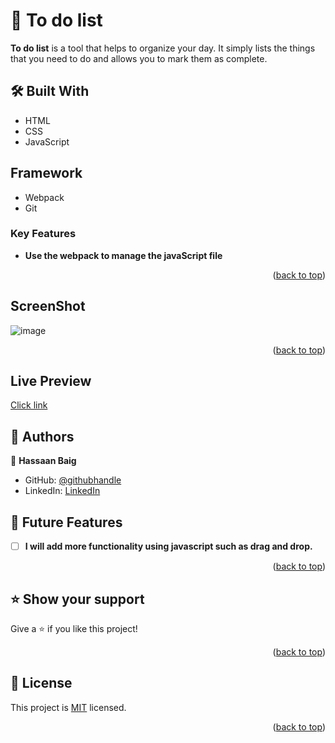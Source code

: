 <a name="readme-top"></a>

# 📖 To do list <a name="about-project"></a>
**To do list** is a tool that helps to organize your day. It simply lists the things that you need to do and allows you to mark them as complete.

## 🛠 Built With <a name="built-with"></a>
- HTML
- CSS
- JavaScript

## Framework  
- Webpack
- Git

### Key Features <a name="key-features"></a>

- **Use the webpack to manage the javaScript file**

<p align="right">(<a href="#readme-top">back to top</a>)</p>

## ScreenShot 

![image](https://user-images.githubusercontent.com/80938128/206208469-bd773d14-f64e-418a-b593-be28aa7fddb6.png)

<p align="right">(<a href="#readme-top">back to top</a>)</p>

## Live Preview 

  [Click link](https://hassaanjbaig-code.github.io/To-do-webpack/dist/)


## 👥 Authors <a name="authors"></a>

👤 **Hassaan Baig**

- GitHub: [@githubhandle](https://github.com/Hassaanjbaig-code)
- LinkedIn: [LinkedIn](https://www.linkedin.com/in/hassaan-baig-855788241/)


## 🔭 Future Features <a name="future-features"></a>

- [ ] **I will add more functionality using javascript such as drag and drop.**

<p align="right">(<a href="#readme-top">back to top</a>)</p>

## ⭐️ Show your support <a name="support"></a>

Give a ⭐️ if you like this project!

<p align="right">(<a href="#readme-top">back to top</a>)</p>

## 📝 License <a name="license"></a>

This project is [MIT](./LICENSE) licensed.

<p align="right">(<a href="#readme-top">back to top</a>)</p>
